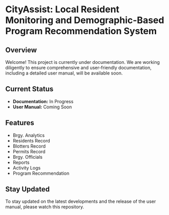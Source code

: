 
# CityAssist: Local Resident Monitoring and Demographic-Based Program Recommendation System

## Overview

Welcome! This project is currently under documentation. We are working diligently to ensure comprehensive and user-friendly documentation, including a detailed user manual, will be available soon.

## Current Status

- **Documentation:** In Progress
- **User Manual:** Coming Soon

## Features

- Brgy. Analytics
- Residents Record
- Blotters Record
- Permits Record
- Brgy. Officials
- Reports
- Activity Logs
- Program Recommendation

## Stay Updated

To stay updated on the latest developments and the release of the user manual, please watch this repository.
